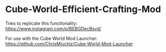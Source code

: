 # Cube-World-Efficient-Crafting-Mod

Tries to replicate this functionality: https://www.instagram.com/p/BEBGDecBsyd/

For use with the Cube World Mod Launcher: https://github.com/ChrisMiuchiz/Cube-World-Mod-Launcher
